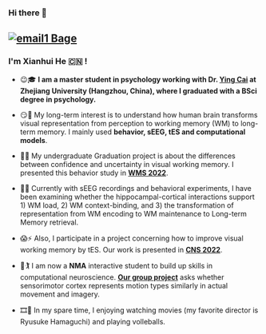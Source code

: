 ### Hi there 👋 

[![email1 Bage](https://img.shields.io/badge/xhhe.psy@gmail.com-Red?style=for-the-badge)](https://xhhe.psy@gmail.com)
---
<!--
**XianhuiHe/XianhuiHe** is a ✨ _special_ ✨ repository because its `README.md` (this file) appears on your GitHub profile.
-->
### I'm Xianhui He :cn: !
- :wink::mortar_board: **I am a master student in **psychology working** with Dr. [Ying Cai](https://person.zju.edu.cn/caiying) at Zhejiang University (Hangzhou, China), where I graduated with a BSci degree in **psychology**.**
     

- :smirk::key: My long-term interest is to understand how human brain transforms visual representation from perception to working memory (WM) to long-term memory. I mainly used  **behavior, sEEG, tES and computational models**.
- :partying_face::grapes: My undergraduate Graduation project is about the differences between confidence and uncertainty in visual working memory. I presented this behavior study in [**WMS 2022**](https://drive.google.com/file/d/1vZIQTw0IPZntJgCAvK_-V7tMNsATj1_t/view).
- :thinking::brain: Currently with sEEG recordings and behavioral experiments, I have been examining whether the hippocampal-cortical interactions support 1) WM load, 2) WM context-binding, and 3) the transformation of representation from WM encoding to WM maintenance to Long-term Memory retrieval. 
- :scream::zap: Also, I participate in a project concerning how to improve visual working memory by tES. Our work is presented in [**CNS 2022**](https://www.cogneurosociety.org/poster-session-schedule/).

- :monocle_face::golfing: I am now a **NMA** interactive student to build up skills in computational neuroscience. [**Our group project**](https://github.com/Xianhui-He/Raclette-Group-2-ECoG-Motor-Imagery) asks whether sensorimotor cortex represents motion types similarly in actual movement and imagery.

- :film_strip::volleyball: In my spare time, I enjoying watching movies (my favorite director is Ryusuke Hamaguchi) and playing volleballs.
